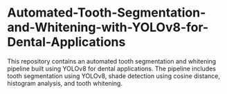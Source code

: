 # Automated-Tooth-Segmentation-and-Whitening-with-YOLOv8-for-Dental-Applications
This repository contains an automated tooth segmentation and whitening pipeline built using YOLOv8 for dental applications. The pipeline includes tooth segmentation using YOLOv8, shade detection using cosine distance, histogram analysis, and tooth whitening.
